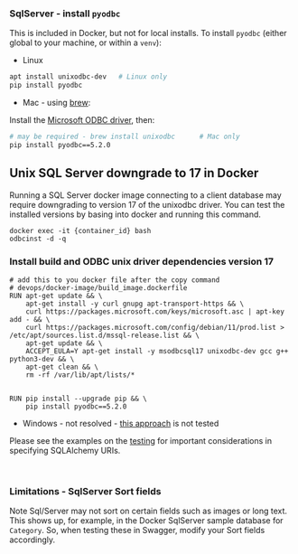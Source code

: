 ### SqlServer - install `pyodbc`

This is included in Docker, but not for local installs.  To install `pyodbc` (either global to your machine, or within a `venv`):

* Linux

```bash
apt install unixodbc-dev   # Linux only
pip install pyodbc
```

* Mac - using [brew](https://brew.sh/):

Install the [Microsoft ODBC driver](https://docs.microsoft.com/en-us/sql/connect/odbc/linux-mac/install-microsoft-odbc-driver-sql-server-macos?view=sql-server-ver16), then:

```bash
# may be required - brew install unixodbc      # Mac only
pip install pyodbc==5.2.0
```
## Unix SQL Server downgrade to 17 in Docker
Running a SQL Server docker image connecting to a client database may require downgrading to version 17 of the unixodbc driver.  You can test the installed versions by basing into docker and running this command.
```
docker exec -it {container_id} bash
odbcinst -d -q
```

### Install build and ODBC unix driver dependencies version 17
```
# add this to you docker file after the copy command
# devops/docker-image/build_image.dockerfile
RUN apt-get update && \
    apt-get install -y curl gnupg apt-transport-https && \
    curl https://packages.microsoft.com/keys/microsoft.asc | apt-key add - && \
    curl https://packages.microsoft.com/config/debian/11/prod.list > /etc/apt/sources.list.d/mssql-release.list && \
    apt-get update && \
    ACCEPT_EULA=Y apt-get install -y msodbcsql17 unixodbc-dev gcc g++ python3-dev && \
    apt-get clean && \
    rm -rf /var/lib/apt/lists/*


RUN pip install --upgrade pip && \
    pip install pyodbc==5.2.0
```
* Windows - not resolved - [this approach](https://github.com/mkleehammer/pyodbc/issues/1010) is not tested

Please see the examples on the [testing](Database-Connectivity.md) for important considerations in specifying SQLAlchemy URIs.

&nbsp;

### Limitations - SqlServer Sort fields

Note Sql/Server may not sort on certain fields such as images or long text.  This shows up, for example, in the Docker SqlServer sample database for `Category`.  So, when testing these in Swagger, modify your Sort fields accordingly.

&nbsp;